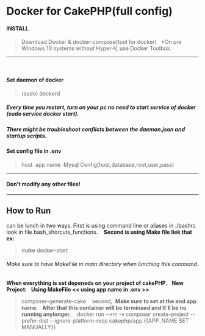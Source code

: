 # Docker for CakePHP(full config)

#### INSTALL
>Download Docker & docker-compose(tool for docker)
&nbsp;
>*On pre Windows 10 systems without Hyper-V, use Docker Toolbox.
***
&nbsp;
#### Set daemon of docker
>(sudo) dockerd&nbsp;
##### Every time you restart, turn on your pc no need to start service of docker (sudo service docker start).&nbsp;
##### There might be troubleshoot conflicts between the daemon.json and startup scripts.&nbsp;

#### Set config file in .env
> host&nbsp;
> app name&nbsp;
> Mysql Config(host,database,root,user,pass)&nbsp;
***
#### Don't modify any other files!
***

## How to Run
can be lunch in two ways.
First is using command line or aliases in ./bashrc look in file bash_shorcuts_functions.&nbsp;
&nbsp;
**Second is using Make file liek that ex:** <br />

>make docker-start 

###### Make sure to have MakeFile in main directory when lunching this command.

**When everything is set depeneds on your project of cakePHP.**
&nbsp;
**New Project:** &nbsp;
**Using MakeFile << using app name in .env >>** &nbsp;
>composer-generate-cake&nbsp;
&nbsp;
second,&nbsp;
**Make sure to set at the end app name.** &nbsp;
**After that this container will be terminaed and It'll be no running anylonger.** &nbsp;&nbsp;
> docker run --rm -v composer create-project --prefer-dist --ignore-platform-reqs cakephp/app {{APP_NAME SET MANUALLY}}


